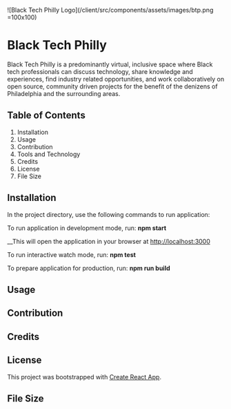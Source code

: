 ![Black Tech Philly Logo](/client/src/components/assets/images/btp.png =100x100)

# Black Tech Philly

Black Tech Philly is a predominantly virtual, inclusive space where Black tech professionals can discuss technology, share knowledge and experiences, find industry related opportunities, and work collaboratively on open source, community driven projects for the benefit of the denizens of Philadelphia and the surrounding areas.

## Table of Contents

1. Installation
2. Usage
3. Contribution
4. Tools and Technology
5. Credits
6. License
7. File Size

## Installation

In the project directory, use the following commands to run application:

To run application in development mode, run: **npm start**

\_\_This will open the application in your browser at [http://localhost:3000](http://localhost:3000)

To run interactive watch mode, run: **npm test**

To prepare application for production, run: **npm run build**

## Usage

## Contribution

## Credits

## License

This project was bootstrapped with [Create React App](https://github.com/facebook/create-react-app).

## File Size
